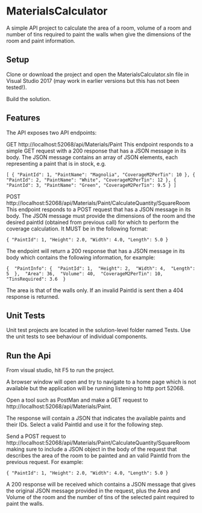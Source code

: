 # MaterialsCalculator
A simple API project to calculate the area of a room, volume of a room and number of tins required to paint the walls when give the dimensions of the room and paint information.

## Setup
Clone or download the project and open the MaterialsCalculator.sln file in Visual Studio 2017 (may work in earlier versions but this has not been tested!).

Build the solution.


## Features
The API exposes two API endpoints:

GET http://localhost:52068/api/Materials/Paint
This endpoint responds to a simple GET request with a 200 response that has a JSON message in its body.  The JSON message contains an array of JSON elements, each representing a paint that is in stock, e.g.

  `[
      {
          "PaintId": 1,
          "PaintName": "Magnolia",
          "CoverageM2PerTin": 10
      },
      {
          "PaintId": 2,
          "PaintName": "White",
          "CoverageM2PerTin": 12
      },
      {
          "PaintId": 3,
          "PaintName": "Green",
          "CoverageM2PerTin": 9.5
      }
  ]`

POST http://localhost:52068/api/Materials/Paint/CalculateQuantity/SquareRoom
This endpoint responds to a POST request that has a JSON message in its body. The JSON message must provide the dimensions of the room and the desired paintId (obtained from previous call) for which to perform the coverage calculation. It MUST be in the following format:

  `{
      "PaintId": 1,
      "Height": 2.0,
      "Width": 4.0,
      "Length": 5.0
  }`

The endpoint will return a 200 response that has a JSON message in its body which contains the following information, for example:

  `{ 
      "PaintInfo": { 
          "PaintId": 1, 
          "Height": 2, 
          "Width": 4, 
          "Length": 5 
      }, 
      "Area": 36, 
      "Volume": 40, 
      "CoverageM2PerTin": 10, 
      "TinsRequired": 3.6 
  }` 

The area is that of the walls only.  If an invalid PaintId is sent then a 404 response is returned.


## Unit Tests
Unit test projects are located in the solution-level folder named Tests.  Use the unit tests to see behaviour of individual components.


## Run the Api
From visual studio, hit F5 to run the project.

A browser window will open and try to navigate to a home page which is not available but the application will be running listening to http port 52068.

Open a tool such as PostMan and make a GET request to http://localhost:52068/api/Materials/Paint.

The response will contain a JSON that indicates the available paints and their IDs.  Select a valid PaintId and use it for the following step.

Send a POST request to http://localhost:52068/api/Materials/Paint/CalculateQuantity/SquareRoom making sure to include a JSON object in the body of the request that describes the area of the room to be painted and an valid PaintId from the previous request.  For example:

  `{
      "PaintId": 1,
      "Height": 2.0,
      "Width": 4.0,
      "Length": 5.0
  }`

A 200 response will be received which contains a JSON message that gives the original JSON message provided in the request, plus the Area and Volume of the room and the number of tins of the selected paint required to paint the walls.
